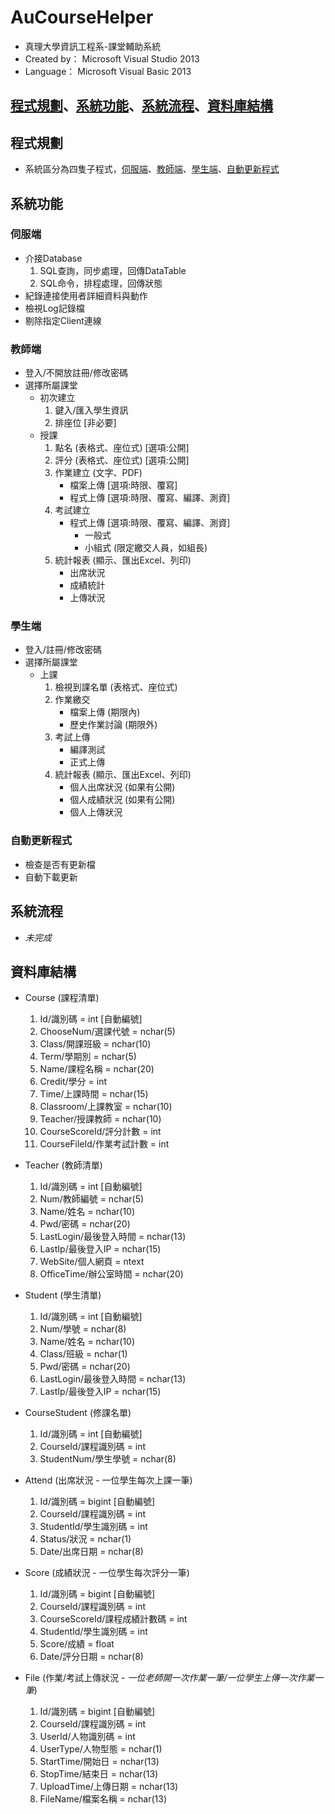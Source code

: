 # AuCourseHelper
 - 真理大學資訊工程系-課堂輔助系統
 - Created by： Microsoft Visual Studio 2013
 - Language： Microsoft Visual Basic 2013

[程式規劃](#程式規劃)、[系統功能](#系統功能)、[系統流程](#系統流程)、[資料庫結構](#資料庫結構)
---


## 程式規劃
 - 系統區分為四隻子程式，[伺服端](#伺服端)、[教師端](#教師端)、[學生端](#學生端)、[自動更新程式](#自動更新程式)


## 系統功能
### 伺服端
 - 介接Database
   1. SQL查詢，同步處理，回傳DataTable
   2. SQL命令，排程處理，回傳狀態
 - 紀錄連接使用者詳細資料與動作
 - 檢視Log記錄檔
 - 剔除指定Client連線

### 教師端
 - 登入/不開放註冊/修改密碼
 - 選擇所屬課堂
   - 初次建立
     1. 鍵入/匯入學生資訊
     2. 排座位 [非必要]
   - 授課
     1. 點名 (表格式、座位式) [選項:公開]
     2. 評分 (表格式、座位式) [選項:公開]
     3. 作業建立 (文字、PDF)
        - 檔案上傳 [選項:時限、覆寫]
        - 程式上傳 [選項:時限、覆寫、編譯、測資]
     4. 考試建立
        - 程式上傳 [選項:時限、覆寫、編譯、測資]
          - 一般式
          - 小組式 (限定繳交人員，如組長)
     5. 統計報表 (顯示、匯出Excel、列印)
        - 出席狀況
        - 成績統計
        - 上傳狀況

### 學生端
 - 登入/註冊/修改密碼
 - 選擇所屬課堂
   - 上課
     1. 檢視到課名單 (表格式、座位式)
     2. 作業繳交
        - 檔案上傳 (期限內)
        - 歷史作業討論 (期限外)
     3. 考試上傳
        - 編譯測試
        - 正式上傳
     4. 統計報表 (顯示、匯出Excel、列印)
        - 個人出席狀況 (如果有公開)
        - 個人成績狀況 (如果有公開)
        - 個人上傳狀況

### 自動更新程式
 - 檢查是否有更新檔
 - 自動下載更新


## 系統流程
 - *未完成*


## 資料庫結構
 - Course (課程清單)
   1. Id/識別碼 = int [自動編號]
   2. ChooseNum/選課代號 = nchar(5)
   3. Class/開課班級 = nchar(10)
   4. Term/學期別 = nchar(5)
   5. Name/課程名稱 = nchar(20)
   6. Credit/學分 = int
   7. Time/上課時間 = nchar(15)
   8. Classroom/上課教室 = nchar(10)
   9. Teacher/授課教師 = nchar(10)
   10. CourseScoreId/評分計數 = int
   11. CourseFileId/作業考試計數 = int

 - Teacher (教師清單)
   1. Id/識別碼 = int [自動編號]
   2. Num/教師編號 = nchar(5)
   3. Name/姓名 = nchar(10)
   4. Pwd/密碼 = nchar(20)
   5. LastLogin/最後登入時間 = nchar(13)
   6. LastIp/最後登入IP = nchar(15)
   7. WebSite/個人網頁 = ntext
   8. OfficeTime/辦公室時間 = nchar(20)

 - Student (學生清單)
   1. Id/識別碼 = int [自動編號]
   2. Num/學號 = nchar(8)
   3. Name/姓名 = nchar(10)
   4. Class/班級 = nchar(1)
   5. Pwd/密碼 = nchar(20)
   6. LastLogin/最後登入時間 = nchar(13)
   7. LastIp/最後登入IP = nchar(15)

 - CourseStudent (修課名單)
   1. Id/識別碼 = int [自動編號]
   2. CourseId/課程識別碼 = int
   3. StudentNum/學生學號 = nchar(8)

 - Attend (出席狀況 - 一位學生每次上課一筆)
   1. Id/識別碼 = bigint [自動編號]
   2. CourseId/課程識別碼 = int
   3. StudentId/學生識別碼 = int
   4. Status/狀況 = nchar(1)
   5. Date/出席日期 = nchar(8)

 - Score (成績狀況 - 一位學生每次評分一筆)
   1. Id/識別碼 = bigint [自動編號]
   2. CourseId/課程識別碼 = int
   3. CourseScoreId/課程成績計數碼 = int
   4. StudentId/學生識別碼 = int
   5. Score/成績 = float
   6. Date/評分日期 = nchar(8)

 - File (作業/考試上傳狀況 - *一位老師開一次作業一筆/一位學生上傳一次作業一筆*)
   1. Id/識別碼 = bigint [自動編號]
   2. CourseId/課程識別碼 = int
   3. UserId/人物識別碼 = int
   4. UserType/人物型態 = nchar(1)
   5. StartTime/開始日 = nchar(13)
   6. StopTime/結束日 = nchar(13)
   7. UploadTime/上傳日期 = nchar(13)
   8. FileName/檔案名稱 = nchar(13)
